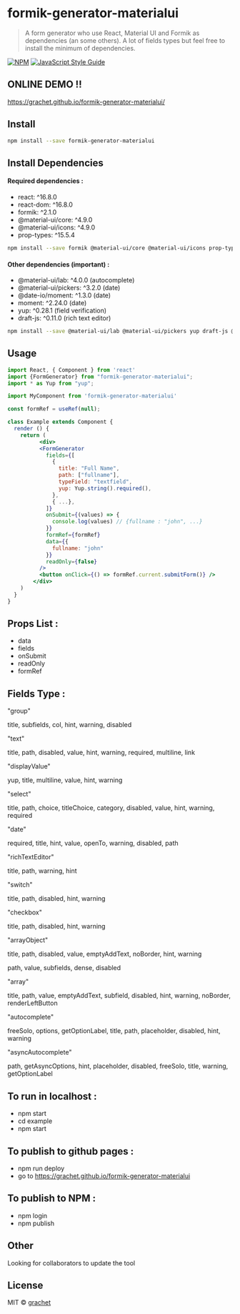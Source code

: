 # formik-generator-materialui

>  A form generator who use React, Material UI and Formik as dependencies (an some others). A lot of fields types but feel free to install the minimum of dependencies.

[![NPM](https://img.shields.io/npm/v/formik-generator-materialui.svg)](https://www.npmjs.com/package/formik-generator-materialui) [![JavaScript Style Guide](https://img.shields.io/badge/code_style-standard-brightgreen.svg)](https://standardjs.com)

## ONLINE DEMO !!

<a href="https://grachet.github.io/formik-generator-materialui/" target="_blank">https://grachet.github.io/formik-generator-materialui/</a>

## Install

```bash
npm install --save formik-generator-materialui
```

## Install Dependencies

#### Required dependencies :

-  react: ^16.8.0
-  react-dom: ^16.8.0
-  formik: ^2.1.0
-  @material-ui/core: ^4.9.0
-  @material-ui/icons: ^4.9.0
-  prop-types: ^15.5.4

 ```bash
npm install --save formik @material-ui/core @material-ui/icons prop-types
```

#### Other dependencies (important) :

-  @material-ui/lab: ^4.0.0  (autocomplete)
-  @material-ui/pickers: ^3.2.0  (date)
-  @date-io/moment: ^1.3.0  (date)
-  moment: ^2.24.0 (date)
-  yup: ^0.28.1  (field verification)
-  draft-js: ^0.11.0  (rich text editor)

 ```bash
npm install --save @material-ui/lab @material-ui/pickers yup draft-js @date-io/moment@1.x moment
```

## Usage

```jsx
import React, { Component } from 'react'
import {FormGenerator} from "formik-generator-materialui";
import * as Yup from "yup";

import MyComponent from 'formik-generator-materialui'

const formRef = useRef(null);

class Example extends Component {
  render () {
    return (
          <div>
          <FormGenerator
            fields={[
              {
                title: "Full Name",
                path: ["fullname"],
                typeField: "textfield",
                yup: Yup.string().required(),
              },
              { ...},
            ]}
            onSubmit={(values) => {
              console.log(values) // {fullname : "john", ...}
            }}
            formRef={formRef}
            data={{
              fullname: "john"
            }}
            readOnly={false}
          />
          <button onClick={() => formRef.current.submitForm()} />
        </div>
    )
  }
}
```

## Props List :

- data
- fields
- onSubmit
- readOnly
- formRef

## Fields Type :

"group"

title, subfields, col, hint, warning, disabled

"text"

 title, path, disabled, value, hint, warning, required, multiline, link

"displayValue"

yup, title, multiline, value, hint, warning

"select"

title, path, choice, titleChoice, category, disabled, value, hint, warning, required

"date"

required, title, hint, value, openTo, warning, disabled, path

"richTextEditor"

title, path, warning, hint

"switch"

title, path, disabled, hint, warning

"checkbox"

title, path, disabled, hint, warning

"arrayObject"

title, path, disabled, value, emptyAddText, noBorder, hint, warning

 path, value, subfields, dense, disabled

"array"

 title, path, value, emptyAddText, subfield, disabled, hint, warning, noBorder, renderLeftButton

"autocomplete"

 freeSolo, options, getOptionLabel, title, path, placeholder, disabled, hint, warning

"asyncAutocomplete"

 path, getAsyncOptions, hint, placeholder, disabled, freeSolo, title, warning, getOptionLabel

## To run in localhost :

- npm start
- cd example
- npm start

## To publish to github pages :

- npm run deploy
- go to https://grachet.github.io/formik-generator-materialui

## To publish to NPM :

- npm login
- npm publish

## Other

Looking for collaborators to update the tool

## License

MIT © [grachet](https://github.com/grachet/)
